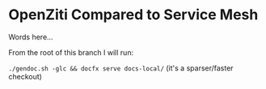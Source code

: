 # OpenZiti Compared to Service Mesh

Words here...

From the root of this branch I will run:

`./gendoc.sh -glc && docfx serve docs-local/` (it's a sparser/faster checkout)


